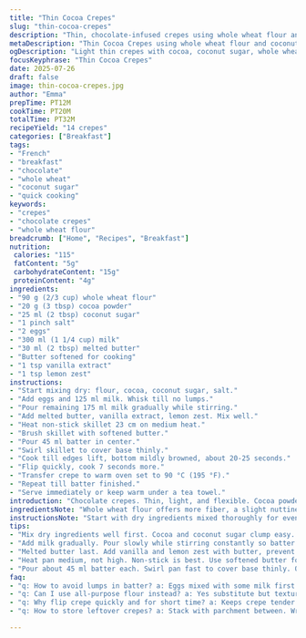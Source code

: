 ```yaml
---
title: "Thin Cocoa Crepes"
slug: "thin-cocoa-crepes"
description: "Thin, chocolate-infused crepes using whole wheat flour and coconut sugar. Eggs combined with milk and melted butter create a light batter. Cooked on a medium skillet with a quick 7-second flip, these crepes have a delicate texture. Held warm in a low oven until serving. Slightly less sugar, alternate sweeteners, slight bake time changes."
metaDescription: "Thin Cocoa Crepes using whole wheat flour and coconut sugar with eggs and milk. Quick cook, chocolate notes with vanilla and lemon zest boosts flavor subtly."
ogDescription: "Light thin crepes with cocoa, coconut sugar, whole wheat flour. Quick 7-second flip keeps texture tender. Vanilla and lemon zest add depth to chocolate base."
focusKeyphrase: "Thin Cocoa Crepes"
date: 2025-07-26
draft: false
image: thin-cocoa-crepes.jpg
author: "Emma"
prepTime: PT12M
cookTime: PT20M
totalTime: PT32M
recipeYield: "14 crepes"
categories: ["Breakfast"]
tags:
- "French"
- "breakfast"
- "chocolate"
- "whole wheat"
- "coconut sugar"
- "quick cooking"
keywords:
- "crepes"
- "chocolate crepes"
- "whole wheat flour"
breadcrumb: ["Home", "Recipes", "Breakfast"]
nutrition: 
 calories: "115"
 fatContent: "5g"
 carbohydrateContent: "15g"
 proteinContent: "4g"
ingredients:
- "90 g (2/3 cup) whole wheat flour"
- "20 g (3 tbsp) cocoa powder"
- "25 ml (2 tbsp) coconut sugar"
- "1 pinch salt"
- "2 eggs"
- "300 ml (1 1/4 cup) milk"
- "30 ml (2 tbsp) melted butter"
- "Butter softened for cooking"
- "1 tsp vanilla extract"
- "1 tsp lemon zest"
instructions:
- "Start mixing dry: flour, cocoa, coconut sugar, salt."
- "Add eggs and 125 ml milk. Whisk till no lumps."
- "Pour remaining 175 ml milk gradually while stirring."
- "Add melted butter, vanilla extract, lemon zest. Mix well."
- "Heat non-stick skillet 23 cm on medium heat."
- "Brush skillet with softened butter."
- "Pour 45 ml batter in center."
- "Swirl skillet to cover base thinly."
- "Cook till edges lift, bottom mildly browned, about 20-25 seconds."
- "Flip quickly, cook 7 seconds more."
- "Transfer crepe to warm oven set to 90 °C (195 °F)."
- "Repeat till batter finished."
- "Serve immediately or keep warm under a tea towel."
introduction: "Chocolate crepes. Thin, light, and flexible. Cocoa powder gives deep color, subtle bitterness. Swapping all-purpose with whole wheat adds slight texture, earthiness. Coconut sugar replaces refined, adding caramel hints. Lemon zest and vanilla lift flavors in subtle ways. Mix eggs with part milk first to avoid lumps. Gradually pour remaining milk to thin batter carefully. Melted butter in batter adds richness, silky texture. Cook on medium heat with butter brush to avoid sticking. Thin servings, around 45 ml per crepe, spread quickly. Flip sooner, less time on second side to keep tender. Rest in warm oven to keep ready without drying. Makes about 14 crepes, easy to stack or fill.  Ideal for breakfast or light dinner. Quick hands make quick crepes, less wait, better texture. The slight tang from lemon zest disrupts cocoa’s heaviness, vanilla rounds off deep notes pleasantly. Perfect with fruit, whipped cream, or nut-free spreads. Enjoy layering flavors, crisp edges, softness."
ingredientsNote: "Whole wheat flour offers more fiber, a slight nuttiness compared to all-purpose. Using cocoa powder instead of chocolate chips keeps texture smooth and uniform. Coconut sugar adds caramel tones and less refinement but retains sweetness. Vanilla extract and lemon zest are additions enhancing aroma and slightly balancing chocolate’s bitterness. Melted butter replaces oil for deeper flavor and silkiness in batter. Butter for cooking ensures even, golden edges and easy flipping. Milk must be added gradually for smooth batter consistency and avoiding lumps. Eggs provide structure and moisture. Salt heightens overall taste but kept minimal not to overpower cocoa. Small tweaks to sugar and milk maintain batter fluidity. Always beat eggs with some milk before dry to avoid clumps. Once batter is ready, let rest briefly for gluten relaxation if time. The ratios modified slightly to keep thinness even with whole wheat flour’s density and coconut sugar’s moisture content. Good cooking surface crucial – non-stick preferred."
instructionsNote: "Start with dry ingredients mixed thoroughly for even distribution of cocoa and sugar. Add eggs blended with part of milk first; prevents lumps forming flour clumps. Slowly add rest of the milk while stirring constantly to keep batter smooth. Finally, stir in melted butter and flavorings, not before to ensure even coating and no clumping. Preheat pan on medium, brush butter lightly for non-stick and flavor. Ladle about 45 ml batter in center; swirling pan fast covers the surface thinly. Cooking ~20-25 seconds first side, edges lift and surface dries visibly. Flip quickly with spatula; second side only 7 seconds to keep delicate texture, avoid toughness. Remove to warm oven (~90°C/195°F) to keep temperature but not dry crepes while finishing batch. Repeat for all crepes; no prolonged resting after cooking or crepes dry out. For serving, can roll, fold, or stack. Cooking times and heat slightly adjusted to compensate for whole wheat density and coconut sugar’s moisture. Use quick wrist for spreading to ensure thin consistent crepes; slow spreading means thicker. Watch browning closely – too dark means overcooked and less supple. The added vanilla and lemon zest join last for subtle aromatic notes post cooking. Cleaning pan between batches if butter begins to burn recommended."
tips:
- "Mix dry ingredients well first. Cocoa and coconut sugar clump easy. Use sift if needed to prevent lumps. Eggs get whisked with part milk first. Avoid lumps forming in batter that way."
- "Add milk gradually. Pour slowly while stirring constantly so batter thins smoothly. Avoid pouring all milk at once, batter gets chunky and hard to fix after."
- "Melted butter last. Add vanilla and lemon zest with butter, prevent clumps and ensure even flavor spread. Butter gives batter silkiness, not greasy just right."
- "Heat pan medium, not high. Non-stick is best. Use softened butter for cooking surface. Brush lightly before each crepe to stop sticking and encourage golden edges without burning."
- "Pour about 45 ml batter each. Swirl pan fast to cover base thinly. Quick wrist movement means thin crepes. Cook edges lift and bottom browns in 20-25 secs then flip fast 7 secs only."
faq:
- "q: How to avoid lumps in batter? a: Eggs mixed with some milk first. Dry ingredients blended well. Pour milk slowly. Constant whisking keeps batter smooth. Clumps often from rushing milk or skipping eggs step."
- "q: Can I use all-purpose flour instead? a: Yes substitute but texture changes. Whole wheat adds nuttiness and fiber. You may need slightly less milk as AP absorbs less. Flavor shifts too, less earthy."
- "q: Why flip crepe quickly and for short time? a: Keeps crepe tender. Longer second side cooks toughens edges. Quick flip retains softness, flexibility. Timing important, edges lifting signals flip time."
- "q: How to store leftover crepes? a: Stack with parchment between. Wrap tight in foil or plastic wrap. Refrigerate up to 2 days. Reheat gently in pan or oven low temp. Avoid microwave to keep texture."

---
```

